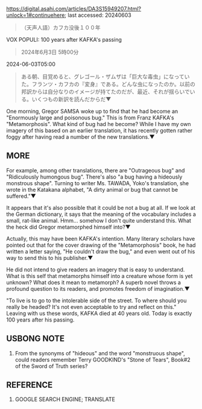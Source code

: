 https://digital.asahi.com/articles/DA3S15949207.html?unlock=1#continuehere; last accessed: 20240603

> （天声人語）カフカ没後１００年

VOX POPULI: 100 years after KAFKA's passing

> 2024年6月3日 5時00分

2024-06-03T05:00

> ある朝、目覚めると、グレゴール・ザムザは「巨大な毒虫」になっていた。フランツ・カフカの『変身』である。どんな虫になったのか。以前の邦訳からは自分なりのイメージが持てたのだが、最近、それが揺らいでいる。いくつもの新訳を読んだからだ▼

One morning, Gregor SAMSA woke up to find that he had become an "Enormously large and poisonous bug." This is from Franz KAFKA's "Metamorphosis". What kind of bug had he become? While I have my own imagery of this based on an earlier translation, it has recently gotten rather foggy after having read a number of the new translations.▼

## MORE

For example, among other translations, there are "Outrageous bug" and "Ridiculously humongous bug". There's also "a bug having a hideously monstrous shape". Turning to writer Ms. TAWADA, Yoko's translation, she wrote in the Katakana alphabet, "A dirty animal or bug that cannot be suffered."▼

It appears that it's also possible that it could be not a bug at all. If we look at the German dictionary, it says that the meaning of the vocabulary includes a small, rat-like animal. Hmm... somehow I don't quite understand this. What the heck did Gregor metamorphed himself into?▼

Actually, this may have been KAFKA's intention. Many literary scholars have pointed out that for the cover drawing of the "Metamorphosis" book, he had written a letter saying, "He couldn't draw the bug," and even went out of his way to send this to his publisher.▼ 

He did not intend to give readers an imagery that is easy to understand. What is this self that metamorphs himself into a creature whose form is yet unknown? What does it mean to metamorph? A superb novel throws a profound question to its readers, and promotes freedom of imagination.▼

"To live is to go to the intolerable side of the street. To where should you really be headed? It's not even acceptable to try and reflect on this." Leaving with us these words, KAFKA died at 40 years old. Today is exactly 100 years after his passing.

## USBONG NOTE

1) From the synonyms of "hideous" and the word "monstruous shape", could readers remember Terry GOODKIND's "Stone of Tears", Book#2 of the Sword of Truth series?

## REFERENCE

1) GOOGLE SEARCH ENGINE; TRANSLATE